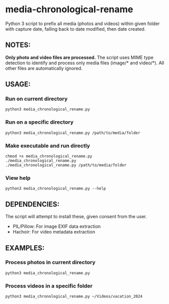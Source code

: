 # media-chronological-rename
Python 3 script to prefix all media (photos and videos) within given folder with capture date, falling back to date modified, then date created.

## NOTES:
**Only photo and video files are processed.** The script uses MIME type detection to identify and process only media files (image/* and video/*). All other files are automatically ignored.

## USAGE:
### Run on current directory
`python3 media_chronological_rename.py`

### Run on a specific directory
`python3 media_chronological_rename.py /path/to/media/folder`

### Make executable and run directly
```
chmod +x media_chronological_rename.py
./media_chronological_rename.py
./media_chronological_rename.py /path/to/media/folder
```

### View help
`python3 media_chronological_rename.py --help`

## DEPENDENCIES:
The script will attempt to install these, given consent from the user.
- PIL/Pillow: For image EXIF data extraction
- Hachoir: For video metadata extraction

## EXAMPLES:
### Process photos in current directory
`python3 media_chronological_rename.py`

### Process videos in a specific folder
`python3 media_chronological_rename.py ~/Videos/vacation_2024`